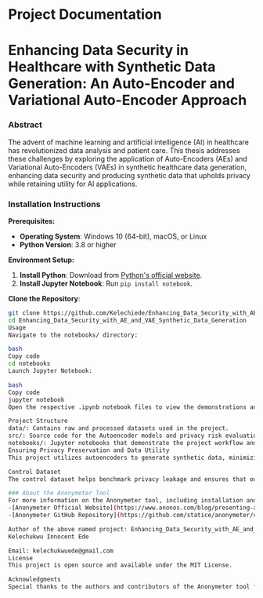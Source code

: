 # Project Documentation

# Enhancing Data Security in Healthcare with Synthetic Data Generation: An Auto-Encoder and Variational Auto-Encoder Approach

### Abstract
The advent of machine learning and artificial intelligence (AI) in healthcare has revolutionized data analysis and patient care. This thesis addresses these challenges by exploring the application of Auto-Encoders (AEs) and Variational Auto-Encoders (VAEs) in synthetic healthcare data generation, enhancing data security and producing synthetic data that upholds privacy while retaining utility for AI applications.

### Installation Instructions
**Prerequisites:**
- **Operating System**: Windows 10 (64-bit), macOS, or Linux
- **Python Version**: 3.8 or higher

**Environment Setup:**
1. **Install Python**: Download from [Python's official website](https://www.python.org/downloads/).
2. **Install Jupyter Notebook**: Run `pip install notebook`.

**Clone the Repository**:
```bash
git clone https://github.com/Kelechiede/Enhancing_Data_Security_with_AE_and_VAE_Synthetic_Data_Generation.git
cd Enhancing_Data_Security_with_AE_and_VAE_Synthetic_Data_Generation
Usage
Navigate to the notebooks/ directory:

bash
Copy code
cd notebooks
Launch Jupyter Notebook:

bash
Copy code
jupyter notebook
Open the respective .ipynb notebook files to view the demonstrations and analysis for each dataset.

Project Structure
data/: Contains raw and processed datasets used in the project.
src/: Source code for the Autoencoder models and privacy risk evaluations.
notebooks/: Jupyter notebooks that demonstrate the project workflow and results.
Ensuring Privacy Preservation and Data Utility
This project utilizes autoencoders to generate synthetic data, minimizing the risk of exposing original data entries. Our methodology ensures that the synthetic data maintains utility for downstream tasks while significantly reducing privacy risks.

Control Dataset
The control dataset helps benchmark privacy leakage and ensures that our evaluations accurately reflect the privacy-preserving capabilities of our synthetic data generation methods.

### About the Anonymeter Tool
For more information on the Anonymeter tool, including installation and usage, please visit the authors and owners website and github page via the links below:
-[Anonymeter Official Website](https://www.anonos.com/blog/presenting-anonymeter-the-tool-for-assessing-privacy-risks-in-synthetic-datasets)
-[Anonymeter GitHub Repository](https://github.com/statice/anonymeter/commits?author=MatteoGiomi)

Author of the above named project: Enhancing_Data_Security_with_AE_and_VAE_Synthetic_Data_Generation
Kelechukwu Innocent Ede

Email: kelechukwuede@gmail.com
License
This project is open source and available under the MIT License.

Acknowledgments
Special thanks to the authors and contributors of the Anonymeter tool for their open-source contributions to privacy technology.
